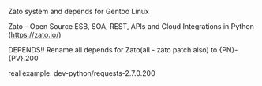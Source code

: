 
Zato system and depends for Gentoo Linux

Zato - Open Source ESB, SOA, REST, APIs and Cloud Integrations in Python (https://zato.io/)

DEPENDS!!
Rename all depends for Zato(all - zato patch also) to {PN}-{PV}.200

real example:
dev-python/requests-2.7.0.200
